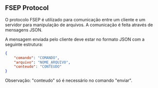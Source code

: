 ## FSEP Protocol

O protocolo FSEP é utilizado para comunicação entre um cliente e um servidor para manipulação de arquivos. A comunicação é feita através de mensagens JSON.

A mensagem enviada pelo cliente deve estar no formato JSON com a seguinte estrutura:

```json
{
    "comando": "COMANDO",
    "arquivo": "NOME_ARQUIVO",
    "conteudo": "CONTEUDO"
}
```
Observação: "conteudo" só é necessário no comando "enviar".